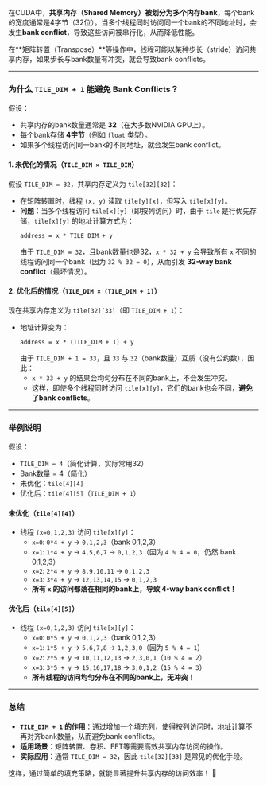在CUDA中，**共享内存（Shared Memory）**被划分为多个**内存bank**，每个bank的宽度通常是4字节（32位）。当多个线程同时访问同一个bank的不同地址时，会发生**bank conflict**，导致这些访问被串行化，从而降低性能。  

在**矩阵转置（Transpose）**等操作中，线程可能以某种步长（stride）访问共享内存，如果步长与bank数量有冲突，就会导致bank conflicts。  

---

### **为什么 `TILE_DIM + 1` 能避免 Bank Conflicts？**
假设：
- 共享内存的bank数量通常是 **32**（在大多数NVIDIA GPU上）。
- 每个bank存储 **4字节**（例如 `float` 类型）。
- 如果多个线程访问同一bank的不同地址，就会发生bank conflict。

#### **1. 未优化的情况（`TILE_DIM × TILE_DIM`）**
假设 `TILE_DIM = 32`，共享内存定义为 `tile[32][32]`：
- 在矩阵转置时，线程 `(x, y)` 读取 `tile[y][x]`，但写入 `tile[x][y]`。
- **问题**：当多个线程访问 `tile[x][y]`（即按列访问）时，由于 `tile` 是行优先存储，`tile[x][y]` 的地址计算方式为：
  ```
  address = x * TILE_DIM + y
  ```
  由于 `TILE_DIM = 32`，且bank数量也是32，`x * 32 + y` 会导致所有 `x` 不同的线程访问同一个bank（因为 `32 % 32 = 0`），从而引发 **32-way bank conflict**（最坏情况）。

#### **2. 优化后的情况（`TILE_DIM × (TILE_DIM + 1)`）**
现在共享内存定义为 `tile[32][33]`（即 `TILE_DIM + 1`）：
- 地址计算变为：
  ```
  address = x * (TILE_DIM + 1) + y
  ```
  由于 `TILE_DIM + 1 = 33`，且 `33` 与 `32`（bank数量）互质（没有公约数），因此：
  - `x * 33 + y` 的结果会均匀分布在不同的bank上，不会发生冲突。
  - 这样，即使多个线程同时访问 `tile[x][y]`，它们的bank也会不同，**避免了bank conflicts**。

---

### **举例说明**
假设：
- `TILE_DIM = 4`（简化计算，实际常用32）
- Bank数量 = 4（简化）
- 未优化：`tile[4][4]`
- 优化后：`tile[4][5]`（`TILE_DIM + 1`）

#### **未优化（`tile[4][4]`）**
- 线程 `(x=0,1,2,3)` 访问 `tile[x][y]`：
  - `x=0`: `0*4 + y` → `0,1,2,3`（bank 0,1,2,3）
  - `x=1`: `1*4 + y` → `4,5,6,7` → `0,1,2,3`（因为 `4 % 4 = 0`，仍然 bank 0,1,2,3）
  - `x=2`: `2*4 + y` → `8,9,10,11` → `0,1,2,3`
  - `x=3`: `3*4 + y` → `12,13,14,15` → `0,1,2,3`
  - **所有 `x` 的访问都落在相同的bank上，导致 4-way bank conflict！**

#### **优化后（`tile[4][5]`）**
- 线程 `(x=0,1,2,3)` 访问 `tile[x][y]`：
  - `x=0`: `0*5 + y` → `0,1,2,3`（bank 0,1,2,3）
  - `x=1`: `1*5 + y` → `5,6,7,8` → `1,2,3,0`（因为 `5 % 4 = 1`）
  - `x=2`: `2*5 + y` → `10,11,12,13` → `2,3,0,1`（`10 % 4 = 2`）
  - `x=3`: `3*5 + y` → `15,16,17,18` → `3,0,1,2`（`15 % 4 = 3`）
  - **所有线程的访问均匀分布在不同的bank上，无冲突！**

---

### **总结**
- **`TILE_DIM + 1` 的作用**：通过增加一个填充列，使得按列访问时，地址计算不再对齐bank数量，从而避免bank conflicts。
- **适用场景**：矩阵转置、卷积、FFT等需要高效共享内存访问的操作。
- **实际应用**：通常 `TILE_DIM = 32`，因此 `tile[32][33]` 是常见的优化手段。

这样，通过简单的填充策略，就能显著提升共享内存的访问效率！ 🚀
